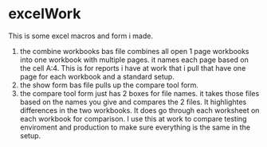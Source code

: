 # excelWork

This is some excel macros and form i made.
1. the combine workbooks bas file combines all open 1 page workbooks into one workbook with multiple pages. it names each page based on the cell A:4. This is for reports i have at work that i pull that have one page for each workbook and a standard setup.
2. the show form bas file pulls up the compare tool form.
3. the compare tool form just has 2 boxes for file names. it takes those files based on the names you give and compares the 2 files. It highlightes differences in the two workbooks. It does go through each worksheet on each workbook for comparison. I use this at work to compare testing enviroment and production to make sure everything is the same in the setup.

